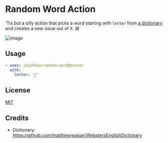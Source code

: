 # Random Word Action

'Tis but a silly action that picks a word starting with `letter` from [a dictionary](dictionary_alpha_arrays.json) and creates a new issue out of it. 😄

![image](https://user-images.githubusercontent.com/2993937/99012153-b5d65780-251b-11eb-8577-5ed0e5428ba1.png)

## Usage

```yaml
- uses: imjohnbo/random-word@master	
  with:	
    letter: 'j'
```

## License

[MIT](LICENSE)

## Credits

* Dictionary: https://github.com/matthewreagan/WebstersEnglishDictionary
